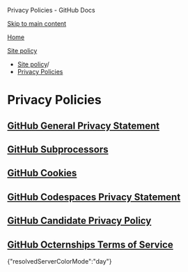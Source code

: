 Privacy Policies - GitHub Docs

[Skip to main content](#main-content)

[Home](/en)

[Site policy](/en/site-policy)

* [Site policy](/en/site-policy)/
* [Privacy Policies](/en/site-policy/privacy-policies)

Privacy Policies
==========

[GitHub General Privacy Statement](/en/site-policy/privacy-policies/github-general-privacy-statement)
----------

[GitHub Subprocessors](/en/site-policy/privacy-policies/github-subprocessors)
----------

[GitHub Cookies](/en/site-policy/privacy-policies/github-cookies)
----------

[GitHub Codespaces Privacy Statement](/en/site-policy/privacy-policies/github-codespaces-privacy-statement)
----------

[GitHub Candidate Privacy Policy](/en/site-policy/privacy-policies/github-candidate-privacy-policy)
----------

[GitHub Octernships Terms of Service](/en/site-policy/privacy-policies/github-octernships-terms-of-service)
----------

{"resolvedServerColorMode":"day"}
